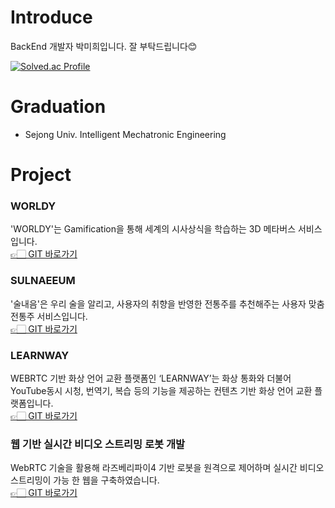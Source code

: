 # Introduce
BackEnd 개발자 박미희입니다.
잘 부탁드립니다:blush:

[![Solved.ac Profile](http://mazassumnida.wtf/api/generate_badge?boj=mihee78952)](https://solved.ac/mihee78952)

# Graduation
- Sejong Univ. Intelligent Mechatronic Engineering

# Project
### WORLDY
'WORLDY'는 Gamification을 통해 세계의 시사상식을 학습하는 3D 메타버스 서비스입니다.
<br>
[👉🏻 GIT 바로가기](https://github.com/SSAFY507/Worldy)

### SULNAEEUM
'술내음'은 우리 술을 알리고, 사용자의 취향을 반영한 전통주를 추천해주는 사용자 맞춤 전통주 서비스입니다.
<br>
[👉🏻 GIT 바로가기](https://github.com/SSAFY707/SULNAEEUM)

### LEARNWAY
 WEBRTC 기반 화상 언어 교환 플랫폼인 ‘LEARNWAY’는 화상 통화와 더불어 YouTube동시 시청, 번역기, 복습 등의 기능을 제공하는 컨텐츠 기반 화상 언어 교환 플랫폼입니다.
 <br>
[👉🏻 GIT 바로가기](https://github.com/PMH2906/LEARNWAY)

### 웹 기반 실시간 비디오 스트리밍 로봇 개발
 WebRTC 기술을 활용해 라즈베리파이4 기반 로봇을 원격으로 제어하며 실시간 비디오 스트리밍이 가능 한 웹을 구축하였습니다.
<br>
[👉🏻 GIT 바로가기](https://github.com/PMH2906/21-1_Capstone_deeply)

<!--
**PMH2906/PMH2906** is a ✨ _special_ ✨ repository because its `README.md` (this file) appears on your GitHub profile.

Here are some ideas to get you started:

- 🔭 I’m currently working on ...
- 🌱 I’m currently learning ...
- 👯 I’m looking to collaborate on ...
- 🤔 I’m looking for help with ...
- 💬 Ask me about ...
- 📫 How to reach me: ...
- 😄 Pronouns: ...
- ⚡ Fun fact: ...
-->
